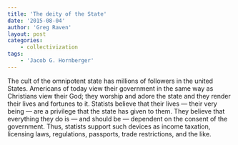 ```yaml
---
title: 'The deity of the State'
date: '2015-08-04'
author: 'Greg Raven'
layout: post
categories:
    - collectivization
tags:
    - 'Jacob G. Hornberger'
---
```


The cult of the omnipotent state has millions of followers in the united States. Americans of today view their government in the same way as Christians view their God; they worship and adore the state and they render their lives and fortunes to it. Statists believe that their lives — their very being — are a privilege that the state has given to them. They believe that everything they do is — and should be — dependent on the consent of the government. Thus, statists support such devices as income taxation, licensing laws, regulations, passports, trade restrictions, and the like.